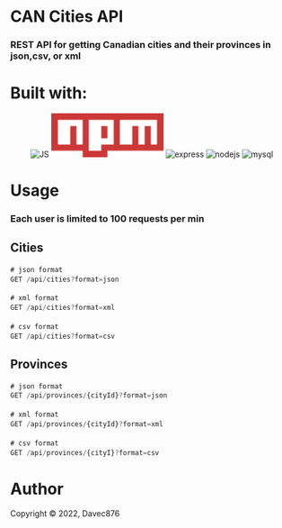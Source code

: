 # CAN Cities API

### REST API for getting Canadian cities and their provinces in json,csv, or xml


# Built with:
<div align="center">
<img src="http://3con14.biz/code/_data/js/intro/js-logo.png" alt="JS" width="100"> 
<img src="https://github.com/MarioTerron/logo-images/blob/master/logos/npm.png" alt="npm" width="200">
<img src="https://github.com/MarioTerron/logo-images/blob/master/logos/expressjs.png" alt="express" width="130">
<img src="https://user-images.githubusercontent.com/25181517/183568594-85e280a7-0d7e-4d1a-9028-c8c2209e073c.png" alt="nodejs" width="150">
<img src="https://user-images.githubusercontent.com/25181517/183896128-ec99105a-ec1a-4d85-b08b-1aa1620b2046.png" alt="mysql" width="180">
</div>

# Usage

### Each user is limited to 100 requests per min

## Cities
```js
# json format
GET /api/cities?format=json

# xml format
GET /api/cities?format=xml

# csv format
GET /api/cities?format=csv
```

## Provinces
```js
# json format
GET /api/provinces/{cityId}?format=json

# xml format
GET /api/provinces/{cityId}?format=xml

# csv format
GET /api/provinces/{cityI}?format=csv
```

# Author
Copyright &copy; 2022, Davec876
